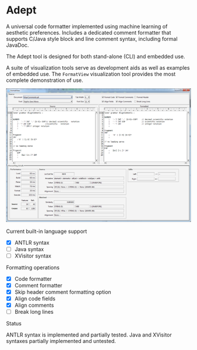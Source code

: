 # Adept

A universal code formatter implemented using machine learning of aesthetic preferences. 
Includes a dedicated comment formatter that supports C/Java style block and line 
comment syntax, including formal JavaDoc. 

The Adept tool is designed for both stand-alone (CLI) and embedded use.

A suite of visualization tools serve as development aids as well as examples of embedded 
use. The `FormatView` visualization tool provides the most complete demonstration 
of use.

![FormatView](FormatView.png)

Current built-in language support

- [x] ANTLR syntax
- [ ] Java syntax
- [ ] XVisitor syntax

Formatting operations

- [x] Code formatter
- [x] Comment formatter
- [x] Skip header comment formatting option
- [x] Align code fields
- [x] Align comments
- [ ] Break long lines

Status

ANTLR syntax is implemented and partially tested. Java and XVisitor syntaxes partially 
implemented and untested.


